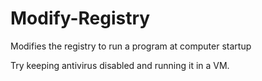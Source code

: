 # Modify-Registry
Modifies the registry to run a program at computer startup


Try keeping antivirus disabled and running it in a VM.
